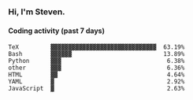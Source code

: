 ### Hi, I'm Steven.

#### Coding activity (past 7 days)
```
TeX         ▓▓▓▓▓▓▓▓▓▓▓▓▓▓▓▓▓▓▓▓▓▓▓▓▓▓▓▓▓▓  63.19%
Bash        ▓▓▓▓▓▓                          13.89%
Python      ▓▓▓                              6.38%
other       ▓▓▓                              6.36%
HTML        ▓▓                               4.64%
YAML        ▓                                2.92%
JavaScript  ▓                                2.63%
```
